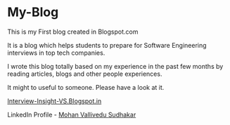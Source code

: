 # My-Blog

This is my First blog created in Blogspot.com

It is a blog which helps students to prepare for Software Engineering interviews in top tech companies.

I wrote this blog totally based on my experience in the past few months by reading articles, blogs and other people experiences.

It might to useful to someone. Please have a look at it.

<a href = "https://interview-insight-vs.blogspot.com/2019/06/A-Guide-to-become-SoftwareEngineer.html" target="_blank"> Interview-Insight-VS.Blogspot.in</a>

LinkedIn Profile - 
<a href = "https://www.linkedin.com/in/mohan-vs-1906017/" target="_blank"  rel="noopener"> Mohan Vallivedu Sudhakar</a>
